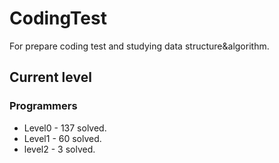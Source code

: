 # CodingTest

For prepare coding test and studying data structure&algorithm.

## Current level

### Programmers

- Level0 - 137 solved.
- Level1 - 60 solved.
- level2 - 3 solved.
